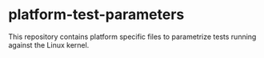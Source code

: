 # platform-test-parameters

This repository contains platform specific files to parametrize tests running
against the Linux kernel.
